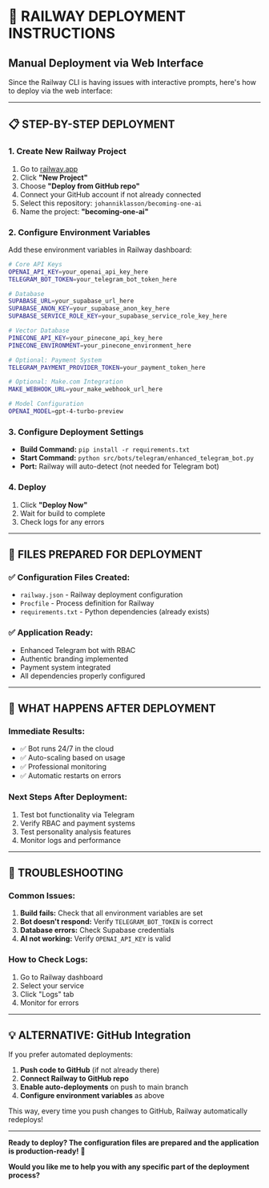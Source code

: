 # 🚀 **RAILWAY DEPLOYMENT INSTRUCTIONS**
## **Manual Deployment via Web Interface**

Since the Railway CLI is having issues with interactive prompts, here's how to deploy via the web interface:

---

## 📋 **STEP-BY-STEP DEPLOYMENT**

### **1. Create New Railway Project**
1. Go to [railway.app](https://railway.app)
2. Click **"New Project"**
3. Choose **"Deploy from GitHub repo"**
4. Connect your GitHub account if not already connected
5. Select this repository: `johanniklasson/becoming-one-ai`
6. Name the project: **"becoming-one-ai"**

### **2. Configure Environment Variables**
Add these environment variables in Railway dashboard:

```bash
# Core API Keys
OPENAI_API_KEY=your_openai_api_key_here
TELEGRAM_BOT_TOKEN=your_telegram_bot_token_here

# Database
SUPABASE_URL=your_supabase_url_here
SUPABASE_ANON_KEY=your_supabase_anon_key_here
SUPABASE_SERVICE_ROLE_KEY=your_supabase_service_role_key_here

# Vector Database
PINECONE_API_KEY=your_pinecone_api_key_here
PINECONE_ENVIRONMENT=your_pinecone_environment_here

# Optional: Payment System
TELEGRAM_PAYMENT_PROVIDER_TOKEN=your_payment_token_here

# Optional: Make.com Integration
MAKE_WEBHOOK_URL=your_make_webhook_url_here

# Model Configuration
OPENAI_MODEL=gpt-4-turbo-preview
```

### **3. Configure Deployment Settings**
- **Build Command:** `pip install -r requirements.txt`
- **Start Command:** `python src/bots/telegram/enhanced_telegram_bot.py`
- **Port:** Railway will auto-detect (not needed for Telegram bot)

### **4. Deploy**
1. Click **"Deploy Now"**
2. Wait for build to complete
3. Check logs for any errors

---

## 🔧 **FILES PREPARED FOR DEPLOYMENT**

### **✅ Configuration Files Created:**
- `railway.json` - Railway deployment configuration
- `Procfile` - Process definition for Railway
- `requirements.txt` - Python dependencies (already exists)

### **✅ Application Ready:**
- Enhanced Telegram bot with RBAC
- Authentic branding implemented
- Payment system integrated
- All dependencies properly configured

---

## 🎯 **WHAT HAPPENS AFTER DEPLOYMENT**

### **Immediate Results:**
- ✅ Bot runs 24/7 in the cloud
- ✅ Auto-scaling based on usage
- ✅ Professional monitoring
- ✅ Automatic restarts on errors

### **Next Steps After Deployment:**
1. Test bot functionality via Telegram
2. Verify RBAC and payment systems
3. Test personality analysis features
4. Monitor logs and performance

---

## 🚨 **TROUBLESHOOTING**

### **Common Issues:**
1. **Build fails:** Check that all environment variables are set
2. **Bot doesn't respond:** Verify `TELEGRAM_BOT_TOKEN` is correct
3. **Database errors:** Check Supabase credentials
4. **AI not working:** Verify `OPENAI_API_KEY` is valid

### **How to Check Logs:**
1. Go to Railway dashboard
2. Select your service
3. Click "Logs" tab
4. Monitor for errors

---

## 💡 **ALTERNATIVE: GitHub Integration**

If you prefer automated deployments:

1. **Push code to GitHub** (if not already there)
2. **Connect Railway to GitHub repo**
3. **Enable auto-deployments** on push to main branch
4. **Configure environment variables** as above

This way, every time you push changes to GitHub, Railway automatically redeploys!

---

**Ready to deploy? The configuration files are prepared and the application is production-ready!** 🚀

**Would you like me to help you with any specific part of the deployment process?**
